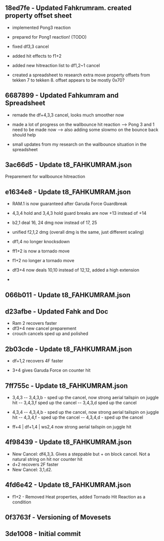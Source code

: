 ## 18ed7fe - Updated Fahkrumram. created property offset sheet
- implemented Pong3 reaction
- prepared for Pong1 reaction! (TODO)
- fixed df3,3 cancel
- added hit effects to f1+2
- added new hitreaction list to df1,2~1 cancel

- created a spreadsheet to research extra move property offsets from tekken 7 to tekken 8. offset appears to be mostly 0x70?

## 6687899 - Updated Fahkumram and Spreadsheet
- remade the df+4,3,3 cancel, looks much smoother now
- made a lot of progress on the wallbounce hit reaction
--> Pong 3 and 1 need to be made now
--> also adding some slowmo on the bounce back should help

- small updates from my research on the wallbounce situation in the spreadsheet

## 3ac66d5 - Update t8_FAHKUMRAM.json
Preparement for wallbounce hitreaction

## e1634e8 - Update t8_FAHKUMRAM.json
- RAM.1 is now guaranteed after Garuda Force Guardbreak

- 4,3,4 hold and 3,4,3 hold guard breaks are now +13 instead of +14

- b2,1 deal 16, 24 dmg now instead of 17, 25

- unified f2,1,2 dmg (overall dmg is the same, just different scaling)

- df1,4 no longer knocksdown

- ff1+2 is now a tornado move

- f1+2 no longer a tornado move

- df3+4 now deals 10,10 instead of 12,12, added a high extension

-

## 066b011 - Update t8_FAHKUMRAM.json

## d23afbe - Updated Fahk and Doc
- Ram 2 recovers faster
- df3+4 new cancel preparement
- crouch cancels sped up and polished

## 2b03cde - Update t8_FAHKUMRAM.json
- df+1,2 recovers 4F faster

- 3+4 gives Garuda Force on counter hit

## 7ff755c - Update t8_FAHKUMRAM.json
- 3,4,3
-- 3,4,3,b - sped up the cancel, now strong aerial tailspin on juggle hit
-- 3,4,3,f sped up the cancel
-- 3,4,3,d sped up the cancel

- 4,3,4
-- 4,3,4,b - sped up the cancel, now strong aerial tailspin on juggle hit
-- 4,3,4,f - sped up the cancel
-- 4,3,4,d - sped up the cancel

- ff+4 | df+1,4 | ws2,4
now strong aerial tailspin on juggle hit

## 4f98439 - Update t8_FAHKUMRAM.json
- New Cancel: df4,3,3. Gives a steppable but + on block cancel. Not a natural string on hit nor counter hit
- d+2 recovers 2F faster
- New Cancel: 3,1,d2.

## 4fd6e42 - Update t8_FAHKUMRAM.json
- f1+2 - Removed Heat properties, added Tornado Hit Reaction as a condition

## 0f3763f - Versioning of Movesets

## 3de1008 - Initial commit
